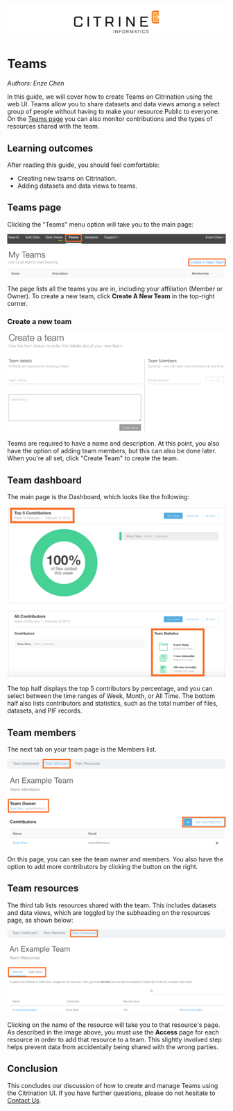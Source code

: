 ![Banner logo](https://raw.githubusercontent.com/CitrineInformatics/community-tools/master/templates/fig/citrine_banner_2.png)

# Teams
*Authors: Enze Chen*

In this guide, we will cover how to create Teams on Citrination using the web UI. Teams allow you to share datasets and data views among a select group of people without having to make your resource Public to everyone. On the [Teams page](https://citrination.com/teams) you can also monitor contributions and the types of resources shared with the team.

## Learning outcomes
After reading this guide, you should feel comfortable:
* Creating new teams on Citrination.
* Adding datasets and data views to teams.

## Teams page
Clicking the "Teams" menu option will take you to the main page:

![My teams](fig/41_my_teams.png "My teams")

The page lists all the teams you are in, including your affiliation (Member or Owner). To create a new team, click **Create A New Team** in the top-right corner.

### Create a new team
![Create team](fig/42_create_team.png "Create team")

Teams are required to have a name and description. At this point, you also have the option of adding team members, but this can also be done later. When you're all set, click "Create Team" to create the team.

## Team dashboard
The main page is the Dashboard, which looks like the following:

![Team dashboard](fig/43_team_dashboard.png "Team dashboard")

The top half displays the top 5 contributors by percentage, and you can select between the time ranges of Week, Month, or All Time. The bottom half also lists contributors and statistics, such as the total number of files, datasets, and PIF records.

## Team members
The next tab on your team page is the Members list.

![Team members](fig/44_team_members.png "Team members")

On this page, you can see the team owner and members. You also have the option to add more contributors by clicking the button on the right.

## Team resources
The third tab lists resources shared with the team. This includes datasets and data views, which are toggled by the subheading on the resources page, as shown below:

![Team resources](fig/45_team_resources.png "Team resources")

Clicking on the name of the resource will take you to that resource's page. As described in the image above, you must use the **Access** page for each resource in order to add that resource to a team. This slightly involved step helps prevent data from accidentally being shared with the wrong parties.

## Conclusion
This concludes our discussion of how to create and manage Teams using the Citrination UI.  If you have further questions, please do not hesitate to [Contact Us](https://citrine.io/contact/).
